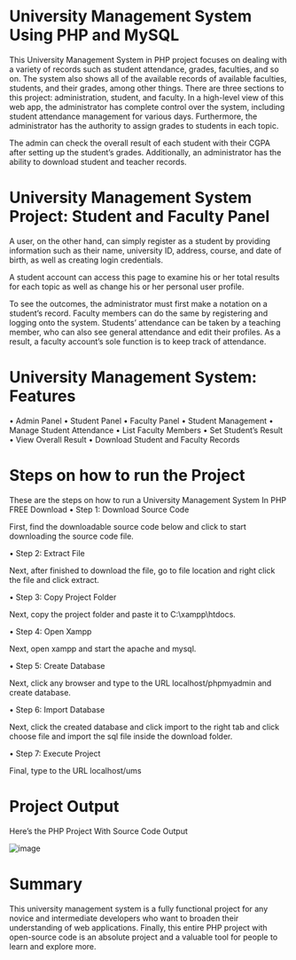 # University Management System Using PHP and MySQL

This University Management System in PHP project focuses on dealing with a variety of records such as student attendance, grades, faculties, and so on.
The system also shows all of the available records of available faculties, students, and their grades, among other things.
There are three sections to this project: administration, student, and faculty. In a high-level view of this web app, the administrator has complete control over the system, including student attendance management for various days.
Furthermore, the administrator has the authority to assign grades to students in each topic.

The admin can check the overall result of each student with their CGPA after setting up the student’s grades.
Additionally, an administrator has the ability to download student and teacher records.

# University Management System Project: Student and Faculty Panel

A user, on the other hand, can simply register as a student by providing information such as their name, university ID, address, course, and date of birth, as well as creating login credentials.

A student account can access this page to examine his or her total results for each topic as well as change his or her personal user profile.

To see the outcomes, the administrator must first make a notation on a student’s record.
Faculty members can do the same by registering and logging onto the system. Students’ attendance can be taken by a teaching member, who can also see general attendance and edit their profiles.
As a result, a faculty account’s sole function is to keep track of attendance.

# University Management System: Features

•	Admin Panel
•	Student Panel
•	Faculty Panel
•	Student Management
•	Manage Student Attendance
•	List Faculty Members
•	Set Student’s Result
•	View Overall Result
•	Download Student and Faculty Records

# Steps on how to run the Project

These are the steps on how to run a University Management System In PHP FREE Download
•	Step 1: Download Source Code

First, find the downloadable source code below and click to start downloading the source code file.

•	Step 2: Extract File

Next, after finished to download the file, go to file location and right click the file and click extract.

•	Step 3: Copy Project Folder

Next, copy the project folder and paste it to C:\xampp\htdocs.

•	Step 4: Open Xampp

Next, open xampp and start the apache and mysql.

•	Step 5: Create Database

Next, click any browser and type to the URL localhost/phpmyadmin and create database.

•	Step 6: Import Database

Next, click the created database and click import to the right tab and click choose file and import the sql file inside the download folder.

•	Step 7: Execute Project

Final, type to the URL localhost/ums

# Project Output

Here’s the PHP Project With Source Code Output

![image](https://github.com/user-attachments/assets/ad231b86-a8ae-4ec3-b9ff-2ebf88235dbd)

# Summary

This university management system is a fully functional project for any novice and intermediate developers who want to broaden their understanding of web applications.
Finally, this entire PHP project with open-source code is an absolute project and a valuable tool for people to learn and explore more.
